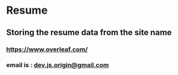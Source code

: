 # Resume

## Storing the resume data from the site name

### <https://www.overleaf.com/>

### email is : dev.js.origin@gmail.com
